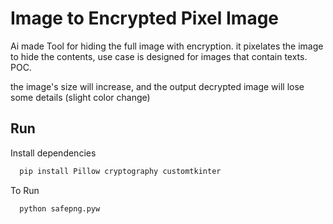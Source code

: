 
# Image to Encrypted Pixel Image

Ai made Tool for hiding the full image with encryption. it pixelates the image to hide the contents, use case is designed for images that contain texts. POC.

the image's size will increase, and the output decrypted image will lose some details (slight color change)

## Run

Install dependencies

```bash
  pip install Pillow cryptography customtkinter
```
To Run
```bash
  python safepng.pyw
```

